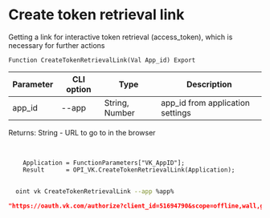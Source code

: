 ﻿---
sidebar_position: 1
---

# Create token retrieval link
Getting a link for interactive token retrieval (access_token), which is necessary for further actions



`Function CreateTokenRetrievalLink(Val App_id) Export`

  | Parameter | CLI option | Type | Description |
  |-|-|-|-|
  | app_id | --app | String, Number | app_id from application settings |

  
  Returns:  String - URL to go to in the browser

<br/>




```bsl title="Code example"
    Application = FunctionParameters["VK_AppID"];
    Result      = OPI_VK.CreateTokenRetrievalLink(Application);
```



```sh title="CLI command example"
    
  oint vk CreateTokenRetrievalLink --app %app%

```

```json title="Result"
"https://oauth.vk.com/authorize?client_id=51694790&scope=offline,wall,groups,photos,stats,stories,ads,market,video&v=5.131&response_type=token&redirect_uri=https://api.vk.com/blank.html"
```
